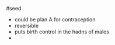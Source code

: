 #seed 
- could be plan A for contraception
- reversible
- puts birth control in the hadns of males
- 